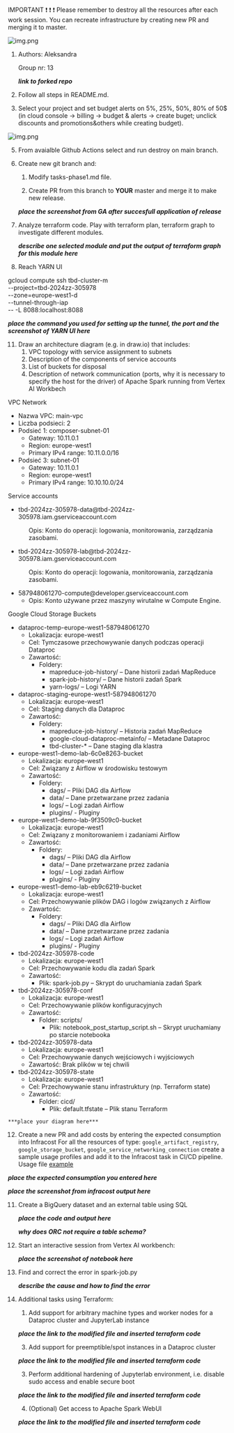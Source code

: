 IMPORTANT ❗ ❗ ❗ Please remember to destroy all the resources after each work session. You can recreate infrastructure by creating new PR and merging it to master.
  
![img.png](doc/figures/destroy.png)

1. Authors:
	Aleksandra
   <p>Group nr: 13</p>

   ***link to forked repo***
   
2. Follow all steps in README.md.

3. Select your project and set budget alerts on 5%, 25%, 50%, 80% of 50$ (in cloud console -> billing -> budget & alerts -> create buget; unclick discounts and promotions&others while creating budget).

  ![img.png](doc/figures/discounts.png)

5. From avaialble Github Actions select and run destroy on main branch.
   
7. Create new git branch and:
    1. Modify tasks-phase1.md file.
    
    2. Create PR from this branch to **YOUR** master and merge it to make new release. 
    
    ***place the screenshot from GA after succesfull application of release***


8. Analyze terraform code. Play with terraform plan, terraform graph to investigate different modules.

    ***describe one selected module and put the output of terraform graph for this module here***
   
9. Reach YARN UI

gcloud compute ssh tbd-cluster-m \
  --project=tbd-2024zz-305978 \
  --zone=europe-west1-d \
  --tunnel-through-iap \
  -- -L 8088:localhost:8088


   
   ***place the command you used for setting up the tunnel, the port and the screenshot of YARN UI here***
   
11. Draw an architecture diagram (e.g. in draw.io) that includes:
    1. VPC topology with service assignment to subnets
    2. Description of the components of service accounts
    3. List of buckets for disposal
    4. Description of network communication (ports, why it is necessary to specify the host for the driver) of Apache Spark running from Vertex AI Workbech


<p>VPC Network</p>
<ul>
   <li>Nazwa VPC: main-vpc</li>
   <li>Liczba podsieci: 2</li>
   <li>
       Podsieć 1: composer-subnet-01
       <ul>
           <li>Gateway: 10.11.0.1</li>
           <li>Region: europe-west1</li>
           <li>Primary IPv4 range: 10.11.0.0/16</li>
       </ul>
   </li>
   <li>
       Podsieć 3: subnet-01
       <ul>
           <li>Gateway: 10.11.0.1</li>
           <li>Region: europe-west1</li>
           <li>Primary IPv4 range: 10.10.10.0/24</li>
       </ul>
   </li>
</ul>

<p>Service accounts</p>
<ul>
   <li>
       tbd-2024zz-305978-data@tbd-2024zz-305978.iam.gserviceaccount.com
       <ul>
           <p>Opis: Konto do operacji: logowania, monitorowania, zarządzania zasobami.</p>
       </ul>
   </li>
   <li>
       tbd-2024zz-305978-lab@tbd-2024zz-305978.iam.gserviceaccount.com
       <ul>
           <p>Opis: Konto do operacji: logowania, monitorowania, zarządzania zasobami.</p>
       </ul>
   </li>
   <li>
       587948061270-compute@developer.gserviceaccount.com
       <ul>
           <li>Opis: Konto używane przez maszyny wirutalne w Compute Engine.</li>
       </ul>
   </li>
</ul>


<p>Google Cloud Storage Buckets</p>
<ul>
   <li>
       dataproc-temp-europe-west1-587948061270
       <ul>
           <li>Lokalizacja: europe-west1</li>
           <li>Cel: Tymczasowe przechowywanie danych podczas operacji Dataproc</li>
           <li>
               Zawartość:
               <ul>
                   <li>
                       Foldery:
                       <ul>
                           <li>mapreduce-job-history/ – Dane historii zadań MapReduce</li>
                           <li>spark-job-history/ – Dane historii zadań Spark</li>
                           <li>yarn-logs/ – Logi YARN</li>
                       </ul>
                   </li>
               </ul>
           </li>
       </ul>
   </li>
   <li>
       dataproc-staging-europe-west1-587948061270
       <ul>
           <li>Lokalizacja: europe-west1</li>
           <li>Cel: Staging danych dla Dataproc</li>
           <li>
               Zawartość:
               <ul>
                   <li>
                       Foldery:
                       <ul>
                           <li>mapreduce-job-history/ – Historia zadań MapReduce</li>
                           <li>google-cloud-dataproc-metainfo/ – Metadane Dataproc</li>
                           <li>tbd-cluster-* – Dane staging dla klastra</li>
                       </ul>
                   </li>
               </ul>
           </li>
       </ul>
   </li>
   <li>
       europe-west1-demo-lab-6c0e8263-bucket
       <ul>
           <li>Lokalizacja: europe-west1</li>
           <li>Cel: Związany z Airflow w środowisku testowym</li>
           <li>
               Zawartość:
               <ul>
                   <li>
                       Foldery:
                       <ul>
                           <li>dags/ – Pliki DAG dla Airflow</li>
			   <li>data/ – Dane przetwarzane przez zadania</li>
                           <li>logs/ – Logi zadań Airflow</li>
			   <li>plugins/ - Pluginy</li>
                       </ul>
                   </li>
               </ul>
           </li>
       </ul>
   </li>
   <li>
       europe-west1-demo-lab-9f3509c0-bucket
       <ul>
           <li>Lokalizacja: europe-west1</li>
           <li>Cel: Związany z monitorowaniem i zadaniami Airflow</li>
           <li>
               Zawartość:
               <ul>
                   <li>
                       Foldery:
                       <ul>
                           <li>dags/ – Pliki DAG dla Airflow</li>
			   <li>data/ – Dane przetwarzane przez zadania</li>
                           <li>logs/ – Logi zadań Airflow</li>
			   <li>plugins/ - Pluginy</li>    
                       </ul>
                   </li>
               </ul>
           </li>
       </ul>
   </li>
   <li>
       europe-west1-demo-lab-eb9c6219-bucket
       <ul>
           <li>Lokalizacja: europe-west1</li>
           <li>Cel: Przechowywanie plików DAG i logów związanych z Airflow</li>
           <li>
               Zawartość:
               <ul>
                   <li>
                       Foldery:
                       <ul>
                           <li>dags/ – Pliki DAG dla Airflow</li>
			   <li>data/ – Dane przetwarzane przez zadania</li>
                           <li>logs/ – Logi zadań Airflow</li>
			   <li>plugins/ - Pluginy</li>  
                       </ul>
                   </li>
               </ul>
           </li>
       </ul>
   </li>
   <li>
       tbd-2024zz-305978-code
       <ul>
           <li>Lokalizacja: europe-west1</li>
           <li>Cel: Przechowywanie kodu dla zadań Spark</li>
           <li>
               Zawartość:
               <ul>
                   <li>Plik: spark-job.py – Skrypt do uruchamiania zadań Spark</li>
               </ul>
           </li>
       </ul>
   </li>
   <li>
       tbd-2024zz-305978-conf
       <ul>
           <li>Lokalizacja: europe-west1</li>
           <li>Cel: Przechowywanie plików konfiguracyjnych</li>
           <li>
               Zawartość:
               <ul>
                   <li>
                       Folder: scripts/
                       <ul>
                           <li>Plik: notebook_post_startup_script.sh – Skrypt uruchamiany po starcie notebooka</li>
                       </ul>
                   </li>
               </ul>
           </li>
       </ul>
   </li>
   <li>
       tbd-2024zz-305978-data
       <ul>
           <li>Lokalizacja: europe-west1</li>
           <li>Cel: Przechowywanie danych wejściowych i wyjściowych</li>
           <li>Zawartość: Brak plików w tej chwili</li>
       </ul>
   </li>
   <li>
       tbd-2024zz-305978-state
       <ul>
           <li>Lokalizacja: europe-west1</li>
           <li>Cel: Przechowywanie stanu infrastruktury (np. Terraform state)</li>
           <li>
               Zawartość:
               <ul>
                   <li>
                       Folder: cicd/
                       <ul>
                           <li>Plik: default.tfstate – Plik stanu Terraform</li>
                       </ul>
                   </li>
               </ul>
           </li>
       </ul>
   </li>
</ul>
  
    ***place your diagram here***

12. Create a new PR and add costs by entering the expected consumption into Infracost
For all the resources of type: `google_artifact_registry`, `google_storage_bucket`, `google_service_networking_connection`
create a sample usage profiles and add it to the Infracost task in CI/CD pipeline. Usage file [example](https://github.com/infracost/infracost/blob/master/infracost-usage-example.yml) 

   ***place the expected consumption you entered here***

   ***place the screenshot from infracost output here***

11. Create a BigQuery dataset and an external table using SQL
    
    ***place the code and output here***
   
    ***why does ORC not require a table schema?***

  
12. Start an interactive session from Vertex AI workbench:

    ***place the screenshot of notebook here***
   
13. Find and correct the error in spark-job.py

    ***describe the cause and how to find the error***

14. Additional tasks using Terraform:

    1. Add support for arbitrary machine types and worker nodes for a Dataproc cluster and JupyterLab instance

    ***place the link to the modified file and inserted terraform code***
    
    3. Add support for preemptible/spot instances in a Dataproc cluster

    ***place the link to the modified file and inserted terraform code***
    
    3. Perform additional hardening of Jupyterlab environment, i.e. disable sudo access and enable secure boot
    
    ***place the link to the modified file and inserted terraform code***

    4. (Optional) Get access to Apache Spark WebUI

    ***place the link to the modified file and inserted terraform code***
